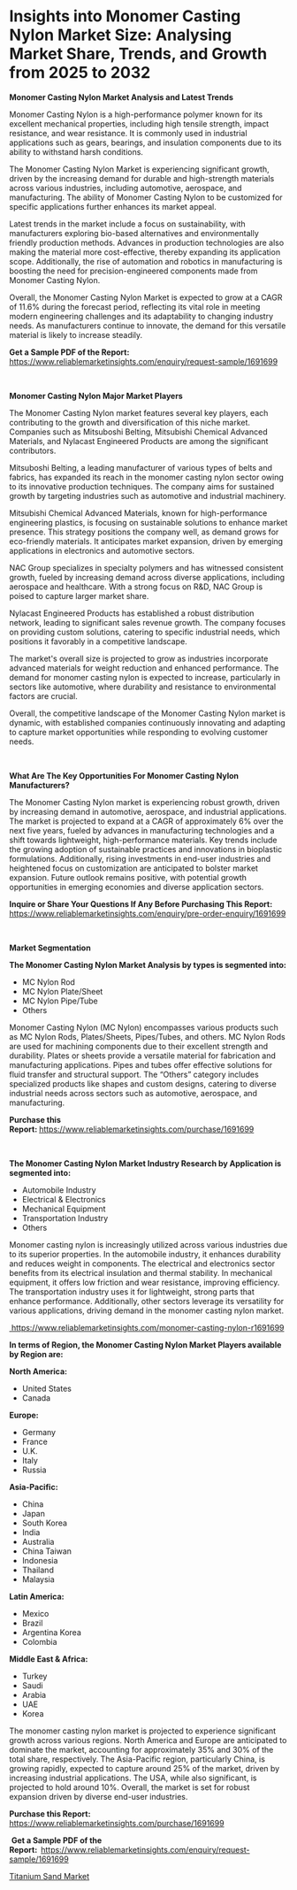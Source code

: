 <p><h1>Insights into Monomer Casting Nylon Market Size: Analysing Market Share, Trends, and Growth from 2025 to 2032</h1></p><p><strong>Monomer Casting Nylon Market Analysis and Latest Trends</strong></p>
<p><p>Monomer Casting Nylon is a high-performance polymer known for its excellent mechanical properties, including high tensile strength, impact resistance, and wear resistance. It is commonly used in industrial applications such as gears, bearings, and insulation components due to its ability to withstand harsh conditions.</p><p>The Monomer Casting Nylon Market is experiencing significant growth, driven by the increasing demand for durable and high-strength materials across various industries, including automotive, aerospace, and manufacturing. The ability of Monomer Casting Nylon to be customized for specific applications further enhances its market appeal.</p><p>Latest trends in the market include a focus on sustainability, with manufacturers exploring bio-based alternatives and environmentally friendly production methods. Advances in production technologies are also making the material more cost-effective, thereby expanding its application scope. Additionally, the rise of automation and robotics in manufacturing is boosting the need for precision-engineered components made from Monomer Casting Nylon.</p><p>Overall, the Monomer Casting Nylon Market is expected to grow at a CAGR of 11.6% during the forecast period, reflecting its vital role in meeting modern engineering challenges and its adaptability to changing industry needs. As manufacturers continue to innovate, the demand for this versatile material is likely to increase steadily.</p></p>
<p><strong>Get a Sample PDF of the Report:&nbsp;</strong> <a href="https://www.reliablemarketinsights.com/enquiry/request-sample/1691699?utm_campaign=2632&utm_medium=2&utm_source=Github&utm_content=ia&utm_term=31032025&utm_id=monomer-casting-nylon">https://www.reliablemarketinsights.com/enquiry/request-sample/1691699</a></p>
<p>&nbsp;</p>
<p><strong>Monomer Casting Nylon Major Market Players</strong></p>
<p><p>The Monomer Casting Nylon market features several key players, each contributing to the growth and diversification of this niche market. Companies such as Mitsuboshi Belting, Mitsubishi Chemical Advanced Materials, and Nylacast Engineered Products are among the significant contributors.</p><p>Mitsuboshi Belting, a leading manufacturer of various types of belts and fabrics, has expanded its reach in the monomer casting nylon sector owing to its innovative production techniques. The company aims for sustained growth by targeting industries such as automotive and industrial machinery.</p><p>Mitsubishi Chemical Advanced Materials, known for high-performance engineering plastics, is focusing on sustainable solutions to enhance market presence. This strategy positions the company well, as demand grows for eco-friendly materials. It anticipates market expansion, driven by emerging applications in electronics and automotive sectors.</p><p>NAC Group specializes in specialty polymers and has witnessed consistent growth, fueled by increasing demand across diverse applications, including aerospace and healthcare. With a strong focus on R&D, NAC Group is poised to capture larger market share.</p><p>Nylacast Engineered Products has established a robust distribution network, leading to significant sales revenue growth. The company focuses on providing custom solutions, catering to specific industrial needs, which positions it favorably in a competitive landscape.</p><p>The market's overall size is projected to grow as industries incorporate advanced materials for weight reduction and enhanced performance. The demand for monomer casting nylon is expected to increase, particularly in sectors like automotive, where durability and resistance to environmental factors are crucial.</p><p>Overall, the competitive landscape of the Monomer Casting Nylon market is dynamic, with established companies continuously innovating and adapting to capture market opportunities while responding to evolving customer needs.</p></p>
<p>&nbsp;</p>
<p><strong>What Are The Key Opportunities For Monomer Casting Nylon Manufacturers?</strong></p>
<p><p>The Monomer Casting Nylon market is experiencing robust growth, driven by increasing demand in automotive, aerospace, and industrial applications. The market is projected to expand at a CAGR of approximately 6% over the next five years, fueled by advances in manufacturing technologies and a shift towards lightweight, high-performance materials. Key trends include the growing adoption of sustainable practices and innovations in bioplastic formulations. Additionally, rising investments in end-user industries and heightened focus on customization are anticipated to bolster market expansion. Future outlook remains positive, with potential growth opportunities in emerging economies and diverse application sectors.</p></p>
<p><strong>Inquire or Share Your Questions If Any Before Purchasing This Report:</strong> <a href="https://www.reliablemarketinsights.com/enquiry/pre-order-enquiry/1691699?utm_campaign=2632&utm_medium=2&utm_source=Github&utm_content=ia&utm_term=31032025&utm_id=monomer-casting-nylon">https://www.reliablemarketinsights.com/enquiry/pre-order-enquiry/1691699</a></p>
<p>&nbsp;</p>
<p><strong>Market Segmentation</strong></p>
<p><strong>The Monomer Casting Nylon Market Analysis by types is segmented into:</strong></p>
<p><ul><li>MC Nylon Rod</li><li>MC Nylon Plate/Sheet</li><li>MC Nylon Pipe/Tube</li><li>Others</li></ul></p>
<p><p>Monomer Casting Nylon (MC Nylon) encompasses various products such as MC Nylon Rods, Plates/Sheets, Pipes/Tubes, and others. MC Nylon Rods are used for machining components due to their excellent strength and durability. Plates or sheets provide a versatile material for fabrication and manufacturing applications. Pipes and tubes offer effective solutions for fluid transfer and structural support. The “Others” category includes specialized products like shapes and custom designs, catering to diverse industrial needs across sectors such as automotive, aerospace, and manufacturing.</p></p>
<p><strong>Purchase this Report:&nbsp;</strong><a href="https://www.reliablemarketinsights.com/purchase/1691699?utm_campaign=2632&utm_medium=2&utm_source=Github&utm_content=ia&utm_term=31032025&utm_id=monomer-casting-nylon">https://www.reliablemarketinsights.com/purchase/1691699</a></p>
<p>&nbsp;</p>
<p><strong>The Monomer Casting Nylon Market Industry Research by Application is segmented into:</strong></p>
<p><ul><li>Automobile Industry</li><li>Electrical & Electronics</li><li>Mechanical Equipment</li><li>Transportation Industry</li><li>Others</li></ul></p>
<p><p>Monomer casting nylon is increasingly utilized across various industries due to its superior properties. In the automobile industry, it enhances durability and reduces weight in components. The electrical and electronics sector benefits from its electrical insulation and thermal stability. In mechanical equipment, it offers low friction and wear resistance, improving efficiency. The transportation industry uses it for lightweight, strong parts that enhance performance. Additionally, other sectors leverage its versatility for various applications, driving demand in the monomer casting nylon market.</p></p>
<p><a href="https://www.reliablemarketinsights.com/monomer-casting-nylon-r1691699?utm_campaign=2632&utm_medium=2&utm_source=Github&utm_content=ia&utm_term=31032025&utm_id=monomer-casting-nylon">&nbsp;https://www.reliablemarketinsights.com/monomer-casting-nylon-r1691699</a></p>
<p><strong>In terms of Region, the Monomer Casting Nylon Market Players available by Region are:</strong></p>
<p>
    <p> <strong> North America: </strong>
        <ul>
            <li>United States</li>
            <li>Canada</li>
        </ul>
        </p> 
    <p> <strong> Europe: </strong>
        <ul>
            <li>Germany</li>
            <li>France</li>
            <li>U.K.</li>
            <li>Italy</li>
            <li>Russia</li>
        </ul>
        </p> 
    <p> <strong> Asia-Pacific: </strong>
        <ul>
            <li>China</li>
            <li>Japan</li>
            <li>South Korea</li>
            <li>India</li>
            <li>Australia</li>
            <li>China Taiwan</li>
            <li>Indonesia</li>
            <li>Thailand</li>
            <li>Malaysia</li>
        </ul>
        </p> 
    <p> <strong> Latin America: </strong>
        <ul>
            <li>Mexico</li>
            <li>Brazil</li>
            <li>Argentina Korea</li>
            <li>Colombia</li>
        </ul>
        </p> 
    <p> <strong> Middle East & Africa: </strong>
        <ul>
            <li>Turkey</li>
            <li>Saudi</li>
            <li>Arabia</li>
            <li>UAE</li>
            <li>Korea</li>
        </ul>
    </p>
    </p>
<p><p>The monomer casting nylon market is projected to experience significant growth across various regions. North America and Europe are anticipated to dominate the market, accounting for approximately 35% and 30% of the total share, respectively. The Asia-Pacific region, particularly China, is growing rapidly, expected to capture around 25% of the market, driven by increasing industrial applications. The USA, while also significant, is projected to hold around 10%. Overall, the market is set for robust expansion driven by diverse end-user industries.</p></p>
<p><strong>Purchase this Report: </strong><a href="https://www.reliablemarketinsights.com/purchase/1691699?utm_campaign=2632&utm_medium=2&utm_source=Github&utm_content=ia&utm_term=31032025&utm_id=monomer-casting-nylon">https://www.reliablemarketinsights.com/purchase/1691699</a></p>
<p>&nbsp;<strong>Get a Sample PDF of the Report:&nbsp;&nbsp;</strong><a href="https://www.reliablemarketinsights.com/enquiry/request-sample/1691699?utm_campaign=2632&utm_medium=2&utm_source=Github&utm_content=ia&utm_term=31032025&utm_id=monomer-casting-nylon">https://www.reliablemarketinsights.com/enquiry/request-sample/1691699</a></p>
<p><strong></strong></p>
<p><p><a href="https://github.com/sungbruington660/Market-Research-Report-List-1/blob/main/titanium-sand-market.md?utm_campaign=2632&utm_medium=2&utm_source=Github&utm_content=ia&utm_term=31032025&utm_id=monomer-casting-nylon">Titanium Sand Market</a></p></p>